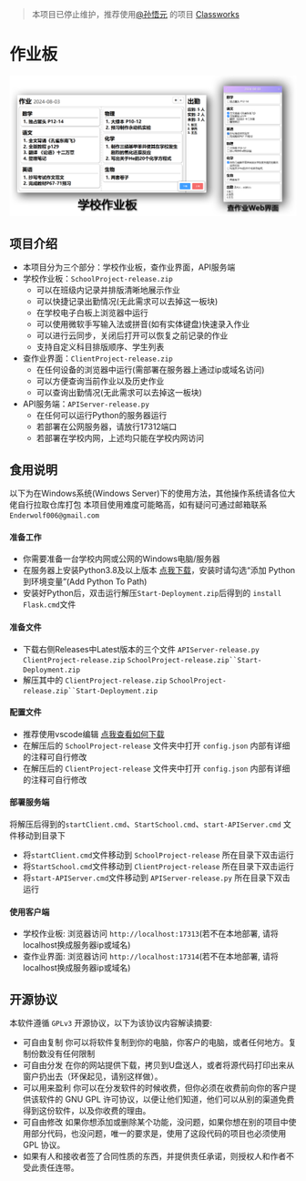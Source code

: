 > 本项目已停止维护，推荐使用[@孙悟元](https://github.com/SunWuyuan) 的项目 [Classworks](classworks.wuyuan.dev)

# 作业板
![](ReadMeImages/img.png)

## 项目介绍
- 本项目分为三个部分：学校作业板，查作业界面，API服务端
- 学校作业板：`SchoolProject-release.zip`
  - 可以在班级内记录并排版清晰地展示作业
  - 可以快捷记录出勤情况(无此需求可以去掉这一板块)
  - 在学校电子白板上浏览器中运行
  - 可以使用微软手写输入法或拼音(如有实体键盘)快速录入作业
  - 可以进行云同步，关闭后打开可以恢复之前记录的作业
  - 支持自定义科目排版顺序、学生列表
- 查作业界面：`ClientProject-release.zip`
  - 在任何设备的浏览器中运行(需部署在服务器上通过ip或域名访问)
  - 可以方便查询当前作业以及历史作业
  - 可以查询出勤情况(无此需求可以去掉这一板块)
- API服务端：`APIServer-release.py`
  - 在任何可以运行Python的服务器运行
  - 若部署在公网服务器，请放行17312端口
  - 若部署在学校内网，上述均只能在学校内网访问

## 食用说明
以下为在Windows系统(Windows Server)下的使用方法，其他操作系统请各位大佬自行拉取仓库打包
本项目使用难度可能略高，如有疑问可通过邮箱联系 `Enderwolf006@gmail.com`

#### 准备工作

- 你需要准备一台学校内网或公网的Windows电脑/服务器
- 在服务器上安装Python3.8及以上版本 [点我下载](https://mirrors.aliyun.com/python-release/windows/python-3.8.9.exe)，安装时请勾选“添加 Python 到环境变量”(Add Python To Path)
- 安装好Python后，双击运行解压`Start-Deployment.zip`后得到的 `install Flask.cmd`文件

#### 准备文件
- 下载右侧Releases中Latest版本的三个文件 `APIServer-release.py`  `ClientProject-release.zip` `SchoolProject-release.zip``Start-Deployment.zip` 
- 解压其中的 `ClientProject-release.zip` `SchoolProject-release.zip``Start-Deployment.zip` 

#### 配置文件
- 推荐使用vscode编辑 [点我查看如何下载](https://blog.csdn.net/lxyker/article/details/125761994)
- 在解压后的 `SchoolProject-release` 文件夹中打开 `config.json` 内部有详细的注释可自行修改
- 在解压后的 `ClientProject-release` 文件夹中打开 `config.json` 内部有详细的注释可自行修改

#### 部署服务端
将解压后得到的`startClient.cmd`、`StartSchool.cmd`、`start-APIServer.cmd` 文件移动到目录下
- 将`startClient.cmd`文件移动到 `SchoolProject-release` 所在目录下双击运行
- 将`StartSchool.cmd`文件移动到 `ClientProject-release` 所在目录下双击运行
- 将`start-APIServer.cmd`文件移动到 `APIServer-release.py` 所在目录下双击运行

#### 使用客户端
- 学校作业板: 浏览器访问 `http://localhost:17313`(若不在本地部署, 请将localhost换成服务器ip或域名)
- 查作业界面: 浏览器访问 `http://localhost:17314`(若不在本地部署, 请将localhost换成服务器ip或域名)

## 开源协议

本软件遵循 `GPLv3` 开源协议，以下为该协议内容解读摘要:

* 可自由复制 你可以将软件复制到你的电脑，你客户的电脑，或者任何地方。复制份数没有任何限制
* 可自由分发 在你的网站提供下载，拷贝到U盘送人，或者将源代码打印出来从窗户扔出去（环保起见，请别这样做）。
* 可以用来盈利 你可以在分发软件的时候收费，但你必须在收费前向你的客户提供该软件的 GNU GPL 许可协议，以便让他们知道，他们可以从别的渠道免费得到这份软件，以及你收费的理由。
* 可自由修改 如果你想添加或删除某个功能，没问题，如果你想在别的项目中使用部分代码，也没问题，唯一的要求是，使用了这段代码的项目也必须使用 GPL 协议。
* 如果有人和接收者签了合同性质的东西，并提供责任承诺，则授权人和作者不受此责任连带。

